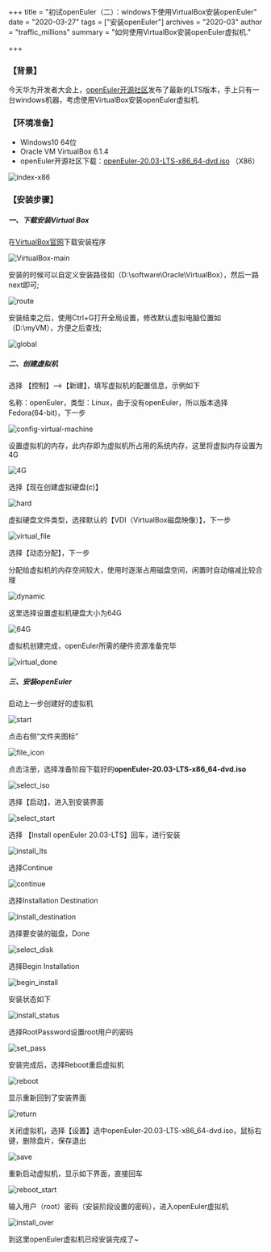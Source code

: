 +++
title = "初试openEuler（二）：windows下使用VirtualBox安装openEuler"
date = "2020-03-27"
tags = ["安装openEuler"]
archives = "2020-03"
author = "traffic_millions"
summary = "如何使用VirtualBox安装openEuler虚拟机."

+++

### 【背景】
今天华为开发者大会上，[openEuler开源社区]( https://openeuler.org/zh/ )发布了最新的LTS版本，手上只有一台windows机器，考虑使用VirtualBox安装openEuler虚拟机.

### 【环境准备】

- Windows10 64位
- Oracle VM VirtualBox 6.1.4
- openEuler开源社区下载：[openEuler-20.03-LTS-x86_64-dvd.iso](https://repo.openeuler.org/openEuler-20.03-LTS/ISO/x86_64/openEuler-20.03-LTS-x86_64-dvd.iso)  （X86）

![index-x86](../2020-03-27-VirtualBox-media/index-x86.png "index-x86.png")

### 【安装步骤】

##### 一、下载安装Virtual Box

在[VirtualBox官网](https://www.virtualbox.org/wiki/Downloads)下载安装程序

![VirtualBox-main](../2020-03-27-VirtualBox-media/VirtualBox-main.png "VirtualBox-main.png")

安装的时候可以自定义安装路径如（D:\software\Oracle\VirtualBox），然后一路next即可;

![route](../2020-03-27-VirtualBox-media/route.png "route.png")

安装结束之后，使用Ctrl+G打开全局设置，修改默认虚拟电脑位置如（D:\myVM），方便之后查找;

![global](../2020-03-27-VirtualBox-media/global.png "global.png")

##### 二、创建虚拟机

选择 【控制】-->【新建】，填写虚拟机的配置信息，示例如下

名称：openEuler，类型：Linux，由于没有openEuler，所以版本选择Fedora(64-bit)，下一步

![config-virtual-machine](../2020-03-27-VirtualBox-media/config-virtual-machine.png "config-virtual-machine.png")

设置虚拟机的内存，此内存即为虚拟机所占用的系统内存，这里将虚拟内存设置为4G

![4G](../2020-03-27-VirtualBox-media/4G.png "4G.png")

选择【现在创建虚拟硬盘(c)】

![hard](../2020-03-27-VirtualBox-media/hard.png "hard.png")

虚拟硬盘文件类型，选择默认的【VDI（VirtualBox磁盘映像）】，下一步

![virtual_file](../2020-03-27-VirtualBox-media/virtual_file.png "virtual_file.png")

选择【动态分配】，下一步

分配给虚拟机的内存空间较大，使用时逐渐占用磁盘空间，闲置时自动缩减比较合理

![dynamic](../2020-03-27-VirtualBox-media/dynamic.png "dynamic.png")

这里选择设置虚拟机硬盘大小为64G 

![64G](../2020-03-27-VirtualBox-media/64G.png "64G.png")

虚拟机创建完成，openEuler所需的硬件资源准备完毕 

![virtual_done](../2020-03-27-VirtualBox-media/virtual_done.png "virtual_done.png")

##### 三、安装openEuler

启动上一步创建好的虚拟机 

![start](../2020-03-27-VirtualBox-media/start.png "start.png")

点击右侧“文件夹图标”

![file_icon](../2020-03-27-VirtualBox-media/file_icon.png "file_icon.png")

点击注册，选择准备阶段下载好的**openEuler-20.03-LTS-x86_64-dvd.iso**

![select_iso](../2020-03-27-VirtualBox-media/select_iso.png "select_iso.png")

选择【启动】，进入到安装界面

![select_start](../2020-03-27-VirtualBox-media/select_start.png "select_start")

选择 【Install openEuler 20.03-LTS】回车，进行安装  

![install_lts](../2020-03-27-VirtualBox-media/install_lts.png "install_lts.png")

选择Continue

![continue](../2020-03-27-VirtualBox-media/continue.png "continue.png")

选择Installation Destination

![install_destination](../2020-03-27-VirtualBox-media/install_destination.png "install_destination.png")

选择要安装的磁盘，Done

![select_disk](../2020-03-27-VirtualBox-media/select_disk.png "select_disk.png")

选择Begin Installation

![begin_install](../2020-03-27-VirtualBox-media/begin_install.png "begin_install.png")

安装状态如下

![install_status](../2020-03-27-VirtualBox-media/install_status.png "install_status.png")

选择RootPassword设置root用户的密码

![set_pass](../2020-03-27-VirtualBox-media/set_pass.png "set_pass.png")

安装完成后，选择Reboot重启虚拟机

![reboot](../2020-03-27-VirtualBox-media/reboot.png "reboot.png")

显示重新回到了安装界面

![return](../2020-03-27-VirtualBox-media/return.png "return.png")

关闭虚拟机，选择【设置】选中openEuler-20.03-LTS-x86_64-dvd.iso，鼠标右键，删除盘片，保存退出

![save](../2020-03-27-VirtualBox-media/save.png "save.png")

重新启动虚拟机，显示如下界面，直接回车

![reboot_start](../2020-03-27-VirtualBox-media/reboot_start.png "reboot_start.png")

输入用户（root）密码（安装阶段设置的密码），进入openEuler虚拟机

![install_over](../2020-03-27-VirtualBox-media/install_over.png "install_over.png")

到这里openEuler虚拟机已经安装完成了~